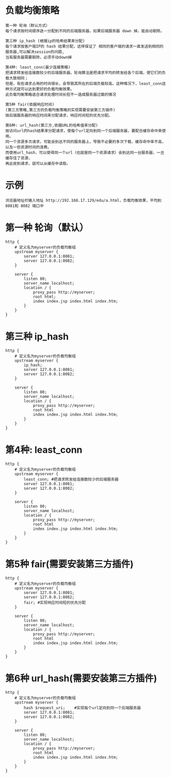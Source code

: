 # 负载均衡策略

    第一种 轮询（默认方式）
    每个请求按时间顺序逐一分配到不同的后端服务器，如果后端服务器 down 掉，能自动剔除。
    
    第三种 ip_hash (根据ip的哈希结果来分配)
    每个请求按客户端IP的 hash 结果分配，这样保证了 相同的客户端的请求一直发送到相同的服务器,可以解决session的问题,
    当有服务器需要剔除，必须手动down掉
    
    第4种: least_conn(最少连接策略)
    把请求转发给连接数较少的后端服务器。轮询算法是把请求平均的转发给各个后端，使它们的负载大致相同；
    但是，有些请求占用的时间很长，会导致其所在的后端负载较高。这种情况下，least_conn这种方式就可以达到更好的负载均衡效果。
    此负载均衡策略适合请求处理时间长短不一造成服务器过载的情况
    
    第5种 fair(依据响应时间)
    (第三方策略,第三方的负载均衡策略的实现需要安装第三方插件)
    按后端服务器的响应时间来分配请求，响应时间短的优先分配。

    第6种: url_hash(第三方,依据URL的哈希值来分配)
    按访问url的hash结果来分配请求，使每个url定向到同一个后端服务器，要配合缓存命中来使用。
    同一个资源多次请求，可能会到达不同的服务器上，导致不必要的多次下载，缓存命中率不高，以及一些资源时间的浪费。
    而使用url_hash，可以使得同一个url（也就是同一个资源请求）会到达同一台服务器，一旦缓存住了资源，
    再此收到请求，就可以从缓存中读取。　

# 示例

    浏览器地址栏输入地址 http://192.168.17.129/edu/a.html，负载均衡效果，平均到 8081和 8082 端口中

# 第一种 轮询（默认）     

```
http {
    # 定义名为myserver的负载均衡组
    upstream myserver {
        server 127.0.0.1:8081;
        server 127.0.0.1:8082;
    }

    server {
        listen 80;
        server_name localhost;
        location / {
            proxy_pass http://myserver;
            root html;
            index index.jsp index.html index.htm;
        }
    }
}
```

# 第三种 ip_hash

```
http {
    # 定义名为myserver的负载均衡组
    upstream myserver {
        ip_hash;
        server 127.0.0.1:8081;
        server 127.0.0.1:8082;
    }

    server {
        listen 80;
        server_name localhost;
        location / {
            proxy_pass http://myserver;
            root html
            index index.jsp index.html index.htm;
        }
    }
}
```    

# 第4种: least_conn

```
http {
    # 定义名为myserver的负载均衡组
    upstream myserver {
        least_conn; #把请求转发给连接数较少的后端服务器
        server 127.0.0.1:8081;
        server 127.0.0.1:8082;
    }

    server {
        listen 80;
        server_name localhost;
        location / {
            proxy_pass http://myserver;
            root html
            index index.jsp index.html index.htm;
        }
    }
}
```      

# 第5种 fair(需要安装第三方插件)

```
http {
    # 定义名为myserver的负载均衡组
    upstream myserver {
        server 127.0.0.1:8081;
        server 127.0.0.1:8082;
        fair; #实现响应时间短的优先分配
    }

    server {
        listen 80;
        server_name localhost;
        location / {
            proxy_pass http://myserver;
            root html
            index index.jsp index.html index.htm;
        }
    }
}
```        

# 第6种 url_hash(需要安装第三方插件)

```
http {
    # 定义名为myserver的负载均衡组
    upstream myserver {
        hash $request_uri;    #实现每个url定向到同一个后端服务器
        server 127.0.0.1:8081;
        server 127.0.0.1:8082;
    }

    server {
        listen 80;
        server_name localhost;
        location / {
            proxy_pass http://myserver;
            root html
            index index.jsp index.html index.htm;
        }
    }
}
```  